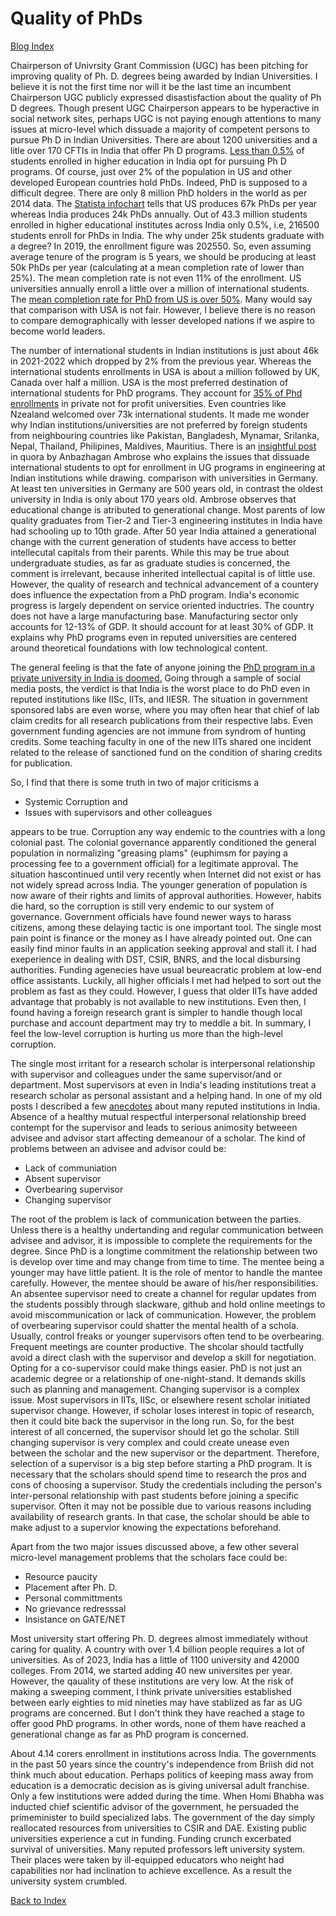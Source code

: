 # Quality of PhDs

[Blog Index](../index.md)

Chairperson of Univrsity Grant Commission (UGC) has been pitching for improving quality of Ph. D. degrees being awarded by Indian Universities. I believe it is
not the first time nor will it be the last time an incumbent Chairperson UGC publicly expressed disastisfaction about the quality of Ph D degrees. Though
present UGC Chairperson appears to be hyperactive in social network sites, perhaps UGC is not paying enough attentions to many issues at micro-level
which dissuade a majority of competent persons to pursue Ph D in Indian Universities. There are about 1200 universities and a litle over 170 CFTIs in India that offer
Ph D programs. [Less than 0.5%](https://opportunities-insight.britishcouncil.org/short-articles/news/india-releases-updated-higher-education-statistics) of 
students enrolled in higher education in India opt for pursuing Ph D programs. Of course, just over 2% of the population in US and other developed European
countries hold PhDs. Indeed, PhD is supposed to a difficult degree. There are only 8 million PhD holders in the world as per 2014 data. The [Statista 
infochart](https://www.statista.com/chart/7272/the-countries-with-the-most-doctoral-graduates/) tells that US produces 67k PhDs per year whereas
India produces 24k PhDs annually. Out of 43.3 million students enrolled in higher educational institutes across India only 0.5%, i.e, 216500 students enroll
for PhDs in India. The why under 25k students graduate with a degree? In 2019, the enrollment figure was 202550. So, even assuming average tenure of the
program is 5 years, we should be producing at least 50k PhDs per year (calculating at a mean completion rate of lower than 25%). The mean completion
rate is not even 11% of the enrollment. US universities annually enroll a little over a million of international students. The [mean completion rate for PhD from
US is over 50%](https://www.apa.org/gradpsych/2008/11/phd). Many would say that comparison with USA is not fair. However, I believe there is no reason to compare 
demographically with lesser developed nations if we aspire to become world leaders. 


The number of international students in Indian institutions is just about 46k in 2021-2022 which dropped by 2% from the previous year. Whereas the international 
students enrollments in USA is about a million followed by UK, Canada over half a million. USA is the most preferred destination of international students 
for PhD programs. They account for [35% of Phd enrollments](https://monitor.icef.com/2023/10/further-growth-in-international-enrolment-in-us-graduate-programmes/) 
in private not for profit universities. Even countries like Nzealand welcomed over 73k international students. It made me wonder why Indian institutions/universities
are not preferred by foreign students from neighbouring countries like Pakistan, Bangladesh, Mynamar, Srilanka, Nepal, Thailand, Philipines, Maldives, Mauritius. 
There is an [insightful post](https://www.quora.com/Why-did-the-Indian-education-system-fail-compared-to-the-global-universities-and-colleges) 
in quora by Anbazhagan Ambrose who explains the issues that dissuade international students to opt for enrollment in UG programs in engineering at Indian institutions while drawing.
comparison with universities in Germany. At least ten universities in Germany are 500 years old, in contrast the oldest university 
in India is only about 170 years old. Ambrose observes that educational change is atributed to generational change. Most parents of low quality graduates
from Tier-2 and Tier-3 engineering institutes in India have had schooling up to 10th grade. After 50 year India attained a generational change with
the current generation of students have access to better intellecutal capitals  from their parents. While this may be true about undergraduate studies, as
far as graduate studies is concerned, the comment is irrelevant, because inherited intellectual capital is of little use. However, the quality of
research and technical advancement of a countery does influence the expectation from a PhD program. India's economic progress is largely dependent on
service oriented inductries. The country does not have a large manufacturing base. Manufacturing sector only accounts for 12-13% of GDP. It should
account for at least 30% of GDP. It explains why PhD programs even in reputed universities are centered around theoretical foundations with low technological
content. 

The general feeling is that the fate of anyone joining the [PhD program in a private university in India is doomed.](https://www.moneylife.in/article/doing-phd-in-india-think-thrice/52923.html)
Going through a sample of social media posts, the verdict is that India is the worst place to do PhD even in reputed institutions like IISc, IITs, and IIESR.
The situation in government sponsored labs are even worse, where you may often hear that chief of lab claim credits for all research  publications from their
respective labs. Even government funding agencies are not immune from syndrom of hunting credits. Some teaching faculty in one of the new IITs shared one
incident related to the release of sanctioned fund on the condition of sharing credits for publication.

So, I find that there is some truth in two of major criticisms a
- Systemic Corruption and
- Issues with supervisors and other colleagues

appears to be true.  Corruption any way endemic to the countries with a long colonial past. The colonial governance apparently conditioned the general 
population in normalizing "greasing plams" (euphimsm for paying a processing fee to a government official) for a legitimate approval. The situation hascontinued 
until very recently when Internet did not exist or has not widely spread across India. The younger generation of population is now aware of their rights and 
limits of approval authorities. However, habits die hard, so the corruption is still very endemic to our system of governance. Government officials have
found newer ways to harass citizens, among these delaying tactic is one important tool. The single most pain point is finance or the money as I have 
already pointed out. One can easily find minor faults in an application seeking approval and stall it. I had exeperience in dealing with DST, CSIR, BNRS,
and the local disbursing authorities. Funding agenecies have usual beureacratic problem at low-end office assistants. Luckily, all higher officials I met
had helped to sort out the problem as fast as they could. However, I guess that older IITs have added advantage that probably is not available to new
institutions. Even then, I found having a foreign research grant is simpler to handle though local purchase and account department may try to meddle a bit. 
In summary, I feel the low-level corruption is hurting us more than the high-level corruption.

The single most irritant for a research scholar is interpersonal relationship with supervisor and colleagues under the same supervisor/and or department. 
Most supervisors at even in India's leading institutions treat a research scholar as personal assistant and a helping hand. In one of my old posts I 
described a few [anecdotes](Topics/PhDstudents.md) about many reputed institutions in India. Absence of a healthy mutual respectful interpersonal
relationship breed contempt for the supervisor and leads to serious animosity betweeen advisee and advisor start affecting demeanour of a scholar. 
The kind of problems between an advisee and advisor could be:
- Lack of communiation
- Absent supervisor
- Overbearing supervisor
- Changing supervisor

The root of the problem is lack of communication between the parties. Unless there is a healthy undertanding and regular communication between advisee and 
advisor, it is impossible to complete the requirements for the degree. Since PhD is a longtime commitment the relationship between two is develop over time
and may change from time to time. The mentee being a younger may have little patient. It is the role of mentor to handle the mantee carefully. However, 
the mentee should be aware of his/her responsibilities. An absentee supervisor need to create a channel for regular updates from the students possibly 
through slackware, github and hold online meetings to avoid miscommunication or lack of communication. However, the problem of overbearing supervisor could
shatter the mental health of a schola. Usually, control freaks or younger supervisors often tend to be overbearing. Frequent meetings are counter productive. 
The shcolar should tactfully avoid a direct clash with the supervisor and develop a skill for negotiation. Opting for a co-supervisor could make things 
easier. PhD is not just an academic degree or a relationship of one-night-stand. It demands skills such as planning and management. 
Changing supervisor is a complex issue. Most supervisors in IITs, IISc, or elsewhere resent scholar initiated supervisor change. However, if scholar 
loses interest in topic of research, then it could bite back the supervisor in the long run. So, for the best interest of all concerned, the supervisor 
should let go the scholar. Still changing supervisor is very complex and could create unease even between the scholar and the new supervisor or 
the department. Therefore, selection of a supervisor is a big step before starting a PhD program. It is necessary that the scholars should spend time
to research the pros and cons of choosing a supervisor. Study the credentials including the person's inter-personal relationship with past students before
joining a specific supervisor. Often it may not be possible due to various reasons including availability of research grants. In that case, the scholar 
should be able to make adjust to a supervior knowing the expectations beforehand.

Apart from the two major issues discussed above, a few other several micro-level management problems that the scholars face could be:
- Resource paucity 
- Placement after Ph. D.
- Personal committments
- No grievance redresssal
- Insistance on GATE/NET 

Most university start offering Ph. D. degrees almost immediately without caring for quality. A country with over 1.4 billion
people requires a lot of universities. As of 2023, India has a little of 1100  university and 42000 colleges. From 2014, we started adding 40 
new universites per year. However, the qauality of these institutions are very low. At the risk of making a sweeping comment, I think private universities
established between early eighties to mid nineties may have stablized as far as UG programs are concerned. But I don't think they have reached a 
stage to offer good PhD programs. In other words, none of them have reached a generational change as far as PhD program is concerned.

About 4.14 corers enrollment in institutions across India. The governments in the past 50 years since the country's independence
from Briish did not think much about education. Perhaps politics of keeping mass away from education is a democratic decision as is giving universal 
adult franchise. Only a few institutions were added during the time. When Homi Bhabha was inducted chief scientific 
advisor of the government, he persuaded the primeminister to build specialized labs. The government of the day simply reallocated resources from universities
to CSIR and DAE. Existing public universities experience a cut in funding. Funding crunch excerbated survival of universities. Many reputed professors left
university system. Their places were taken by ill-equipped educators who neight had capabilities nor had inclination to achieve excellence. As a result the 
university system crumbled. 

[Back to Index](../index.md)
